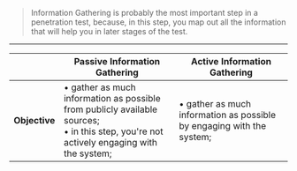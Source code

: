 
> Information Gathering is probably the most important step in a penetration test, because, in this step, you map out all the information that will help you in later stages of the test.

---

| | **Passive Information Gathering** | **Active Information Gathering** |
| --- | --- | --- |
| **Objective** | &#8226; gather as much information as possible from publicly available sources; <br> &#8226; in this step, you're not actively engaging with the system; | &#8226; gather as much information as possible by engaging with the system; |

